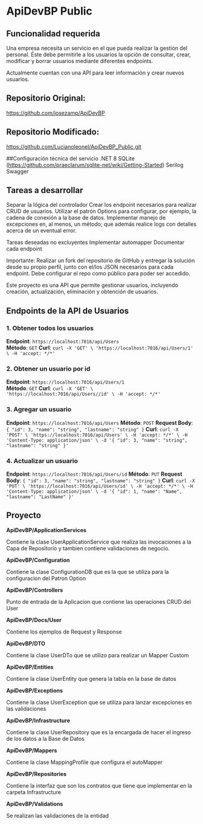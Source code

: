 # ApiDevBP Public

## Funcionalidad requerida
Una empresa necesita un servicio en el que pueda realizar la gestión del personal. Éste debe permitirle a los usuarios la opción de consultar, crear, modificar y borrar usuarios mediante diferentes endpoints. 

Actualmente cuentan con una API para leer información y crear nuevos usuarios. 

## Repositorio Original:
https://github.com/josezamp/ApiDevBP

## Repositorio Modificado:
https://github.com/Lucianoleonel/ApiDevBP_Public.git

##Configuración técnica del servicio
.NET 8
SQLite (https://github.com/praeclarum/sqlite-net/wiki/Getting-Started)
Serilog
Swagger 

## Tareas a desarrollar
Separar la lógica del controlador
Crear los endpoint necesarios para realizar CRUD de usuarios.
Utilizar el patrón Options para configurar, por ejemplo, la cadena de conexión a la base de datos.
Implementar manejo de excepciones en, al menos, un método; que además realice logs con detalles acerca de un eventual error.
 
Tareas deseadas no excluyentes
Implementar automapper
Documentar cada endpoint
 

Importante: Realizar un fork del repositorio de GitHub y entregar la solución desde su propio perfil, junto con el/los JSON necesarios para cada endpoint. Debe configurar el repo como público para poder ser accedido.
 

Este proyecto es una API que permite gestionar usuarios, incluyendo creación, actualización, eliminación y obtención de usuarios.

## Endpoints de la API de Usuarios

### 1. Obtener todos los usuarios
**Endpoint**: `https://localhost:7016/api/Users`  
**Método**: `GET`
**Curl**: `curl -X 'GET' \
'https://localhost:7016/api/Users/1' \
-H 'accept: */*'`

### 2. Obtener un usuario por id
**Endpoint**: `https://localhost:7016/api/Users/1`  
**Método**: `GET`
**Curl**: `curl -X 'GET' \
'https://localhost:7016/api/Users//id' \
-H 'accept: */*'`

### 3. Agregar un usuario 
**Endpoint**: `https://localhost:7016/api/Users`
**Método**: `POST`
**Request Body**: `{
  "id": 3,
  "name": "string",
  "lastname": "string"
}`
**Curl**: `curl -X 'POST' \
  'https://localhost:7016/api/Users' \
  -H 'accept: */*' \
  -H 'Content-Type: application/json' \
  -d '{
  "id": 3,
  "name": "string",
  "lastname": "string"
}'`

### 4. Actualizar un usuario 
**Endpoint**: `https://localhost:7016/api/Users/id`
**Método**: `PUT`
**Request Body**: `{
  "id": 3,
  "name": "string",
  "lastname": "string"
}`
**Curl**: `curl -X 'PUT' \
  'https://localhost:7016/api/Users/id' \
  -H 'accept: */*' \
  -H 'Content-Type: application/json' \
  -d '{
      "id": 1,
      "name": "Name",
      "lastname": "LastName"
    }'`


## Proyecto

**ApiDevBP/ApplicationServices**

Contiene la clase UserApplicationService que realiza las invocaciones a la Capa de Repositorio y tambien contiene validaciones de negocio.

**ApiDevBP/Configuration**

Contiene la clase ConfigurationDB que es la que se utiliza para la configuracion del Patron Option 

**ApiDevBP/Controllers**

Punto de entrada de la Aplicacion que contiene las operaciones CRUD del User

**ApiDevBP/Docs/User**

Contiene los ejemplos de Request y Response

**ApiDevBP/DTO**

Contiene la clase UserDTo que se utilizo para realizar un Mapper Custom

**ApiDevBP/Entities**

Contiene la clase UserEntity que genera la tabla en la base de datos

**ApiDevBP/Exceptions**

Contiene la clase UserException que se utiliza para lanzar excepciones en las validaciones

**ApiDevBP/Infrastructure**

Contiene la clase UserRepository que es la encargada de hacer el ingreso de los datos a la Base de Datos

**ApiDevBP/Mappers**

Contiene la clase MappingProfile que configura el autoMapper

**ApiDevBP/Repositories**

Contiene la interfaz que son los contratos que tiene que implementar en la carpeta Infrastructure

**ApiDevBP/Validations**

Se realizan las validaciones de la entidad

